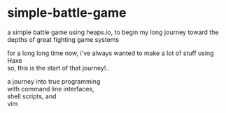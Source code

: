 # simple-battle-game
a simple battle game using heaps.io, to begin my long journey toward the depths of great fighting game systems  

for a long long time now, i've always wanted to make a lot of stuff using Haxe  
so, this is the start of that journey!..  

a journey into true programming  
with command line interfaces,  
shell scripts, and  
vim
